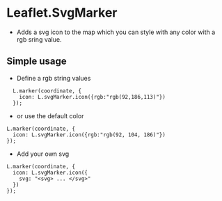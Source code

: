 # Leaflet.SvgMarker
- Adds a svg icon to the map which you can style with any color with a rgb sring value.

## Simple usage

- Define a rgb string values
~~~
  L.marker(coordinate, {
    icon: L.svgMarker.icon({rgb:"rgb(92,186,113)"})
  });
~~~

- or use the default color
~~~
L.marker(coordinate, {
  icon: L.svgMarker.icon({rgb:"rgb(92, 104, 186)"})
});
~~~

- Add your own svg
~~~
L.marker(coordinate, {
  icon: L.svgMarker.icon({
    svg: "<svg> ... </svg>"
  })
});
~~~
